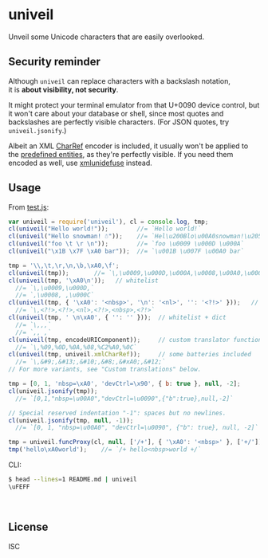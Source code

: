 ﻿
<!--#echo json="package.json" key="name" underline="=" -->
univeil
=======
<!--/#echo -->

<!--#echo json="package.json" key="description" -->
Unveil some Unicode characters that are easily overlooked.
<!--/#echo -->


Security reminder
-----------------

Although `univeil` can replace characters with a backslash notation,<br>
it is __about visibility, not security__.

It might protect your terminal emulator from that U+0090 device control,
but it won't care about your database or shell, since most quotes and
backslashes are perfectly visible characters.
(For JSON quotes, try `univeil.jsonify`.)

Albeit an XML [CharRef][xml-charref] encoder is included, it usually
won't be applied to the [predefined entities][xml-predent], as they're
perfectly visible. If you need them encoded as well, use
[xmlunidefuse](https://www.npmjs.com/package/xmlunidefuse) instead.



Usage
-----

From [test.js](test/test.js):

<!--#include file="test/test.js" start="  //#u" stop="  //#r"
  outdent="  " code="javascript" -->
<!--#verbatim lncnt="34" -->
```javascript
var univeil = require('univeil'), cl = console.log, tmp;
cl(univeil("Hello world!"));        //= `Hello world!`
cl(univeil("Hel​lo snowman! ☃"));    //= `Hel\u200Blo\u00A0snowman!\u205F☃`
cl(univeil("foo \t \r \n"));        //= `foo \u0009 \u000D \u000A`
cl(univeil("\x1B \x7F \xA0 bar"));  //= `\u001B \u007F \u00A0 bar`

tmp = '\\,\t,\r,\n,\b,\xA0,\f';
cl(univeil(tmp));       //= `\,\u0009,\u000D,\u000A,\u0008,\u00A0,\u000C`
cl(univeil(tmp, '\xA0\n'));   // whitelist
  //= `\,\u0009,\u000D,`
  //= `,\u0008, ,\u000C`
cl(univeil(tmp, { '\xA0': '<nbsp>', '\n': '<nl>', '': '<?!>' }));   // dict
  //= `\,<?!>,<?!>,<nl>,<?!>,<nbsp>,<?!>`
cl(univeil(tmp, ' \n\xA0', { '': '' }));  // whitelist + dict
  //= `\,,,`
  //= `,, ,`
cl(univeil(tmp, encodeURIComponent));     // custom translator function
  //= `\,%09,%0D,%0A,%08,%C2%A0,%0C`
cl(univeil(tmp, univeil.xmlCharRef));     // some batteries included
  //= `\,&#9;,&#13;,&#10;,&#8;,&#xA0;,&#12;`
// For more variants, see "Custom translations" below.

tmp = [0, 1, 'nbsp=\xA0', 'devCtrl=\x90', { b: true }, null, -2];
cl(univeil.jsonify(tmp));
  //= `[0,1,"nbsp=\u00A0","devCtrl=\u0090",{"b":true},null,-2]`

// Special reserved indentation "-1": spaces but no newlines.
cl(univeil.jsonify(tmp, null, -1));
  //= `[0, 1, "nbsp=\u00A0", "devCtrl=\u0090", {"b": true}, null, -2]`

tmp = univeil.funcProxy(cl, null, ['/+'], { '\xA0': '<nbsp>' }, ['+/']);
tmp('hello\xA0world');    //= `/+ hello<nbsp>world +/`
```
<!--/include-->


CLI:
```bash
$ head --lines=1 README.md | univeil
\uFEFF
```



  [xml-predent]: https://www.w3.org/TR/REC-xml/#sec-predefined-ent
  [xml-charref]: https://www.w3.org/TR/REC-xml/#NT-CharRef



&nbsp;


License
-------
<!--#echo json="package.json" key=".license" -->
ISC
<!--/#echo -->
